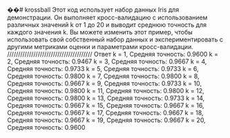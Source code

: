��#   k r o s s b a l l 
Этот код использует набор данных Iris для демонстрации. Он выполняет кросс-валидацию с использованием различных значений k от 1 до 20 и выводит среднюю точность для каждого значения k. Вы можете изменить этот пример, чтобы использовать свой собственный набор данных и экспериментировать с другими метриками оценки и параметрами кросс-валидации.
///////////////////////////////////////
Ответ
k = 1, Средняя точность: 0.9600
k = 2, Средняя точность: 0.9467
k = 3, Средняя точность: 0.9667
k = 4, Средняя точность: 0.9733
k = 5, Средняя точность: 0.9733
k = 6, Средняя точность: 0.9800
k = 7, Средняя точность: 0.9800
k = 8, Средняя точность: 0.9667
k = 9, Средняя точность: 0.9733
k = 10, Средняя точность: 0.9800
k = 11, Средняя точность: 0.9800
k = 12, Средняя точность: 0.9800
k = 13, Средняя точность: 0.9733
k = 14, Средняя точность: 0.9667
k = 15, Средняя точность: 0.9667
k = 16, Средняя точность: 0.9667
k = 17, Средняя точность: 0.9667
k = 18, Средняя точность: 0.9667
k = 19, Средняя точность: 0.9667
k = 20, Средняя точность: 0.9600

 
 
